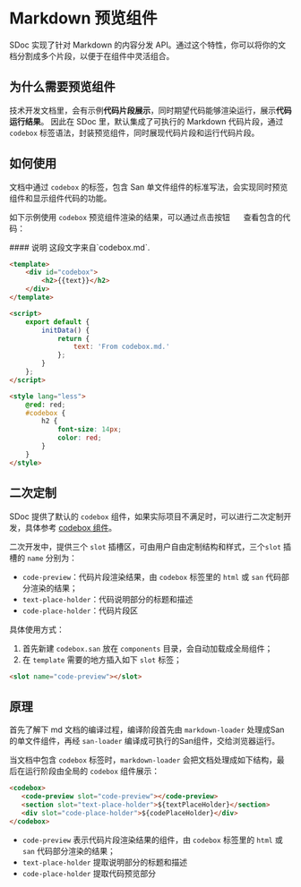 # Markdown 预览组件

SDoc 实现了针对 Markdown 的内容分发 API。通过这个特性，你可以将你的文档分割成多个片段，以便于在组件中灵活组合。

## 为什么需要预览组件

技术开发文档里，会有示例**代码片段展示**，同时期望代码能够渲染运行，展示**代码运行结果**。
因此在 SDoc 里，默认集成了可执行的 Markdown 代码片段，通过 `codebox` 标签语法，封装预览组件，同时展现代码片段和运行代码片段。

## 如何使用

文档中通过 `codebox` 的标签，包含 San 单文件组件的标准写法，会实现同时预览组件和显示组件代码的功能。

如下示例使用 `codebox` 预览组件渲染的结果，可以通过点击按钮  <img src="https://gw.alipayobjects.com/zos/rmsportal/wSAkBuJFbdxsosKKpqyq.svg" width="16" style="margin:0"/>  查看包含的代码：

<codebox>
#### 说明
这段文字来自`codebox.md`.

```html
<template>
    <div id="codebox">
        <h2>{{text}}</h2>
    </div>
</template>

<script>
    export default {
        initData() {
            return {
                text: 'From codebox.md.'
            };
        }
    };
</script>

<style lang="less">
    @red: red;
    #codebox {
        h2 {
            font-size: 14px;
            color: red;
        }
    }
</style>
```
</codebox>


## 二次定制

SDoc 提供了默认的 `codebox` 组件，如果实际项目不满足时，可以进行二次定制开发，具体参考 [codebox 组件](https://github.com/ecomfe/san-docit/blob/master/%40sdoc/theme/global-components/codebox.san)。

二次开发中，提供三个 `slot` 插槽区，可由用户自由定制结构和样式，三个`slot` 插槽的 `name` 分别为：
- `code-preview`：代码片段渲染结果，由 `codebox` 标签里的 `html` 或 `san` 代码部分渲染的结果；
- `text-place-holder`：代码说明部分的标题和描述
- `code-place-holder`：代码片段区

具体使用方式：
1. 首先新建 `codebox.san` 放在 `components` 目录，会自动加载成全局组件；
2. 在 `template` 需要的地方插入如下 `slot` 标签；

```html
<slot name="code-preview"></slot>
```

## 原理
首先了解下 md 文档的编译过程，编译阶段首先由 `markdown-loader` 处理成San的单文件组件，再经 `san-loader` 编译成可执行的San组件，交给浏览器运行。

当文档中包含 `codebox` 标签时，`markdown-loader` 会把文档处理成如下结构，最后在运行阶段由全局的 `codebox` 组件展示：
```html
<codebox>
   <code-preview slot="code-preview"></code-preview>
   <section slot="text-place-holder">${textPlaceHolder}</section>
   <div slot="code-place-holder">${codePlaceHolder}</div>
</codebox>
```

- `code-preview` 表示代码片段渲染结果的组件，由 `codebox` 标签里的 `html` 或 `san` 代码部分渲染的结果；
- `text-place-holder` 提取说明部分的标题和描述
- `code-place-holder` 提取代码预览部分
